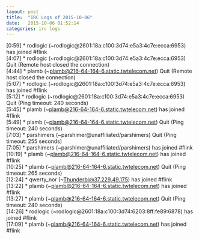 ```yaml
---
layout: post
title:  "IRC Logs of 2015-10-06"
date:   2015-10-06 01:52:14
categories: irc logs
---
```

<span class="irc-date">[0:59]</span> <span class="irc-green">* rodlogic (~rodlogic@2601:18a:c100:3d74:e5a3:4c7e:ecca:6953) has joined #flink</span><br />
<span class="irc-date">[4:07]</span> <span class="irc-navy">* rodlogic (~rodlogic@2601:18a:c100:3d74:e5a3:4c7e:ecca:6953) Quit (Remote host closed the connection)</span><br />
<span class="irc-date">[4:44]</span> <span class="irc-navy">* plamb (~plamb@216-64-164-6.static.twtelecom.net) Quit (Remote host closed the connection)</span><br />
<span class="irc-date">[5:07]</span> <span class="irc-green">* rodlogic (~rodlogic@2601:18a:c100:3d74:e5a3:4c7e:ecca:6953) has joined #flink</span><br />
<span class="irc-date">[5:12]</span> <span class="irc-navy">* rodlogic (~rodlogic@2601:18a:c100:3d74:e5a3:4c7e:ecca:6953) Quit (Ping timeout: 240 seconds)</span><br />
<span class="irc-date">[5:45]</span> <span class="irc-green">* plamb (~plamb@216-64-164-6.static.twtelecom.net) has joined #flink</span><br />
<span class="irc-date">[5:49]</span> <span class="irc-navy">* plamb (~plamb@216-64-164-6.static.twtelecom.net) Quit (Ping timeout: 240 seconds)</span><br />
<span class="irc-date">[7:03]</span> <span class="irc-navy">* parshimers (~parshimer@unaffiliated/parshimers) Quit (Ping timeout: 255 seconds)</span><br />
<span class="irc-date">[7:05]</span> <span class="irc-green">* parshimers (~parshimer@unaffiliated/parshimers) has joined #flink</span><br />
<span class="irc-date">[10:19]</span> <span class="irc-green">* plamb (~plamb@216-64-164-6.static.twtelecom.net) has joined #flink</span><br />
<span class="irc-date">[10:25]</span> <span class="irc-navy">* plamb (~plamb@216-64-164-6.static.twtelecom.net) Quit (Ping timeout: 265 seconds)</span><br />
<span class="irc-date">[12:24]</span> <span class="irc-green">* qwerty_nor (~Thunderbi@37.229.49.175) has joined #flink</span><br />
<span class="irc-date">[13:22]</span> <span class="irc-green">* plamb (~plamb@216-64-164-6.static.twtelecom.net) has joined #flink</span><br />
<span class="irc-date">[13:27]</span> <span class="irc-navy">* plamb (~plamb@216-64-164-6.static.twtelecom.net) Quit (Ping timeout: 240 seconds)</span><br />
<span class="irc-date">[14:26]</span> <span class="irc-green">* rodlogic (~rodlogic@2601:18a:c100:3d74:6203:8ff:fe89:6878) has joined #flink</span><br />
<span class="irc-date">[17:09]</span> <span class="irc-green">* plamb (~plamb@216-64-164-6.static.twtelecom.net) has joined #flink</span><br />
